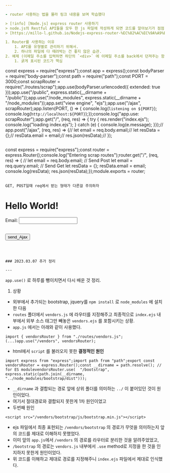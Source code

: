 ```yaml
---

- router 사용하는 법을 몰라 링크 내용을 보며 학습했다

> [!info] [Node.js] express router 사용하기  
> node.js의 Restful API들을 모두 한 js 파일에 작성하게 되면 코드를 알아보기가 점점 힘들어진다. 그렇기 때문에 토픽에 맞는 router를 생성해서 path를 지정하면 각 js별로 토픽이 정해져 있어 유지 보수가 더 간단해지고 팀원들 간의 코드 리뷰에도 큰 도움이 된다. 시작하기에 앞서 지난 시간에 포스팅한 코드를 사용할 것이므로 만약 이 포스팅에 먼저 들어왔다면 여기로 가서 지난 포스팅을 간략하게 읽고 오길 바란다.  
> [https://millo-l.github.io/Nodejs-express-router-%EC%82%AC%EC%9A%A9%ED%95%98%EA%B8%B0/](https://millo-l.github.io/Nodejs-express-router-%EC%82%AC%EC%9A%A9%ED%95%98%EA%B8%B0/)  

1. Router를 사용하는 이유
    1. API를 유형별로 관리하기 위해서.
    2. 하나의 파일에 다 때려박는 건 좋지 않은 습관.
2. 예제 (이메일 주소를 입력하면 하단의 `<div>` 에 이메일 주소를 back에서 던져주는 함수)
    1. 굵게 표시된 코드가 핵심

```
const express = require("express");const app = express();const bodyParser = require("body-parser");const path = require("path");const PORT = 3000;const scrapRouter = require("./routes/scrap");app.use(bodyParser.urlencoded({ extended: true }));app.use("/public", express.static(__dirname + "/public"));app.use("/node_modules", express.static(__dirname + "/node_modules"));app.set("view engine", "ejs");app.use("/ajax", scrapRouter);app.listen(PORT, () => {  console.log(`listening on ${PORT}`);  console.log(`http://localhost:${PORT}`);});console.log("app.use: scrapRouter");app.get("/", (req, res) => {  try {    res.render("index.ejs");    console.log("loading index.ejs");  } catch (e) {    console.log(e.message);  }});// app.post("/ajax", (req, res) => {//   let email = req.body.email;//   let resData = {};//   resData.email = email;//   res.json(resData);// });
```

```
const express = require("express");const router = express.Router();console.log("Entering scrap routes");router.get("/", (req, res) => {  //   let email = req.body.email;  // Send Post  let email = req.query.email; // Send Get  let resData = {};  resData.email = email;  console.log(resData);  res.json(resData);});module.exports = router;
```

GET, POST일때 req에서 받는 형태가 다른걸 주의하자

```
<!DOCTYPE html><html lang="en"><head>    <meta charset="UTF-8">    <meta http-equiv="X-UA-Compatible" content="IE=edge">    <meta name="viewport" content="width=device-width, initial-scale=1.0">    <link rel="stylesheet" href="/public/stylesheets/style.css">    <script type="text/javascript" src="/node_modules/jquery/dist/jquery.min.js"></script>    <title>main</title>    <!--    https://blog.naver.com/king2992/221848404700    --></head><body>    <h1>        Hello World!    </h1>    <form action="/ajax" method="get">        Email: <input type="text" name="email">        <br>        <br>    </form>    <button class="sendAjax">        send_Ajax    </button>    <div class="result"></div>    <script>        $(document).ready(() => {            $(".sendAjax").on("click", () => {                // let email = $('input[name=email]').val();                let email = $('input').val();                $.ajax({                    url: '/ajax',                    type: 'get',                    dataType: 'json',                    data: { 'email': email }                })                    .done((json) => {                        $('.result').text(json.email)                    })                    // .fail(function (xhr, status, errorThrown) {                    .fail((xhr, status, errorThrown) => {                        alert('Ajax failed')                    })            });        })    </script>    <!-- <script src="https://code.jquery.com/jquery-3.6.3.min.js"        integrity="sha256-pvPw+upLPUjgMXY0G+8O0xUf+/Im1MZjXxxgOcBQBXU=" crossorigin="anonymous"></script> --></body></html>
```

  

### 2023.03.07 추가 정리

---
```


`app.use()` 로 하루를 뺑이치면서 다시 배운 것 정리.

1. 상황

- 외부에서 추가되는 bootstrap, jquery를 `npm install` 로 `node_modules` 에 설치한 다음
- `routes` 폴더에서 `vendors.js` 에 라우터를 지정해주고 최종적으로 `index.ejs` 내부에서 외부 소스 태그만 빼놓은 `vendors.ejs` 를 포함시키는 상황.
- `app.js` 에서는 아래와 같이 사용했다.

```
import { vendorsRouter } from "./routes/vendors.js";(...)app.use("/vendors", vendorsRouter);
```

- html에서 `script` 를 불러오지 못한 **결정적인 원인**

```
import express from "express";import path from "path";export const vendorsRouter = express.Router();const __dirname = path.resolve(); // for ES modulevendorsRouter.use(  "/bootstrap",  express.static(path.join(__dirname, "../node_modules/bootstrap/dist")));
```

- `__dirname` 과 결합되는 경로 앞에 상위 폴더를 의미하는 `../` 이 붙어있던 것이 원인이었다.
- 여기서 절대경로와 결합되지 못한게 1차 원인이었고
- 두번째 원인

```
<script src="/vendors/bootstrap/js/bootstrap.min.js"></script>
```

- ejs 파일에서 최종 표현되는 `/vendors/bootstrap` 의 경로가 무엇을 의미하는지 앞의 코드를 제대로 이해하지 못했었다.
- 이미 앞의 `app.js`에서 `/vendors` 의 경로를 라우터로 분리한 것을 알려주었었고,
- `/bootstrap` 의 경로는 `vendors.js` 내부에서 `.use` method로 지정을 한 것을 인지하지 못한게 원인이었다.
- 위 코드를 이해하고 제대로 경로를 지정해주니 `index.ejs` 파일에서 제대로 인식했다.